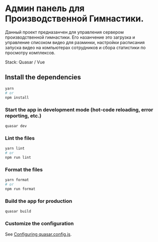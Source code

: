 # Админ панель для Производственной Гимнастики.

Данный проект предназанчен для управления сервером производственной гимнастики. Его назанчение это загрузка и управление списоком видео для разминки, настройки расписания запуска видео на компьютерах сотрудников и сбора статистики по просмотру комплексов.

Stack: Quasar / Vue

## Install the dependencies
```bash
yarn
# or
npm install
```

### Start the app in development mode (hot-code reloading, error reporting, etc.)
```bash
quasar dev
```


### Lint the files
```bash
yarn lint
# or
npm run lint
```


### Format the files
```bash
yarn format
# or
npm run format
```


### Build the app for production
```bash
quasar build
```

### Customize the configuration
See [Configuring quasar.config.js](https://v2.quasar.dev/quasar-cli-vite/quasar-config-js).
